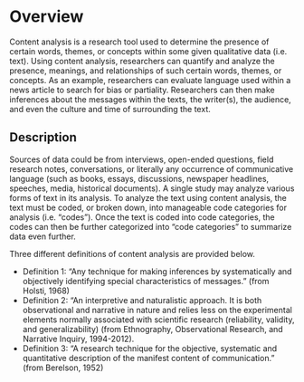 # Overview

Content analysis is a research tool used to determine the presence of certain words, themes, or concepts within some given qualitative data (i.e. text). Using content analysis, researchers can quantify and analyze the presence, meanings, and relationships of such certain words, themes, or concepts. As an example, researchers can evaluate language used within a news article to search for bias or partiality. Researchers can then make inferences about the messages within the texts, the writer(s), the audience, and even the culture and time of surrounding the text.

## Description

Sources of data could be from interviews, open-ended questions, field research notes, conversations, or literally any occurrence of communicative language (such as books, essays, discussions, newspaper headlines, speeches, media, historical documents). A single study may analyze various forms of text in its analysis. To analyze the text using content analysis, the text must be coded, or broken down, into manageable code categories for analysis (i.e. “codes”). Once the text is coded into code categories, the codes can then be further categorized into “code categories” to summarize data even further.

Three different definitions of content analysis are provided below.

- Definition 1: “Any technique for making inferences by systematically and objectively identifying special characteristics of messages.” (from Holsti, 1968)
- Definition 2: “An interpretive and naturalistic approach. It is both observational and narrative in nature and relies less on the experimental elements normally associated with scientific research (reliability, validity, and generalizability) (from Ethnography, Observational Research, and Narrative Inquiry, 1994-2012).
- Definition 3: “A research technique for the objective, systematic and quantitative description of the manifest content of communication.” (from Berelson, 1952)
